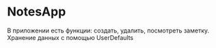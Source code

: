 # NotesApp
В приложении есть функции: создать, удалить, посмотреть заметку.
Хранение данных с помощью UserDefaults
